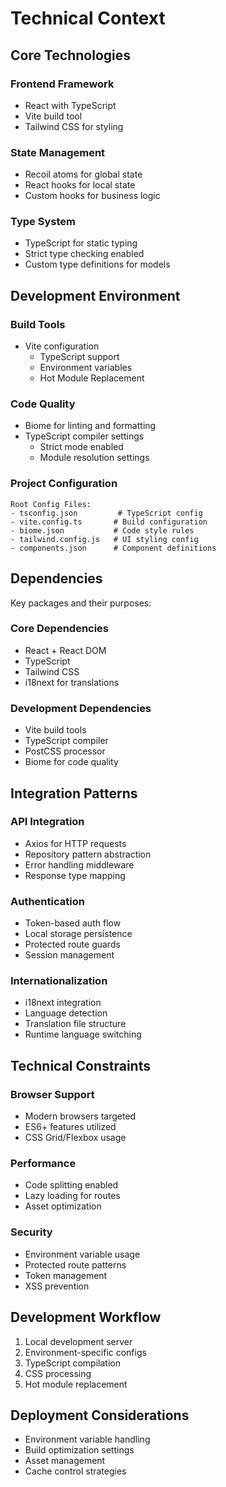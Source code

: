 # Technical Context

## Core Technologies

### Frontend Framework
- React with TypeScript
- Vite build tool
- Tailwind CSS for styling

### State Management
- Recoil atoms for global state
- React hooks for local state
- Custom hooks for business logic

### Type System
- TypeScript for static typing
- Strict type checking enabled
- Custom type definitions for models

## Development Environment

### Build Tools
- Vite configuration
  - TypeScript support
  - Environment variables
  - Hot Module Replacement

### Code Quality
- Biome for linting and formatting
- TypeScript compiler settings
  - Strict mode enabled
  - Module resolution settings

### Project Configuration
```
Root Config Files:
- tsconfig.json         # TypeScript config
- vite.config.ts       # Build configuration
- biome.json           # Code style rules
- tailwind.config.js   # UI styling config
- components.json      # Component definitions
```

## Dependencies
Key packages and their purposes:

### Core Dependencies
- React + React DOM
- TypeScript
- Tailwind CSS
- i18next for translations

### Development Dependencies
- Vite build tools
- TypeScript compiler
- PostCSS processor
- Biome for code quality

## Integration Patterns

### API Integration
- Axios for HTTP requests
- Repository pattern abstraction
- Error handling middleware
- Response type mapping

### Authentication
- Token-based auth flow
- Local storage persistence
- Protected route guards
- Session management

### Internationalization
- i18next integration
- Language detection
- Translation file structure
- Runtime language switching

## Technical Constraints

### Browser Support
- Modern browsers targeted
- ES6+ features utilized
- CSS Grid/Flexbox usage

### Performance
- Code splitting enabled
- Lazy loading for routes
- Asset optimization

### Security
- Environment variable usage
- Protected route patterns
- Token management
- XSS prevention

## Development Workflow
1. Local development server
2. Environment-specific configs
3. TypeScript compilation
4. CSS processing
5. Hot module replacement

## Deployment Considerations
- Environment variable handling
- Build optimization settings
- Asset management
- Cache control strategies
